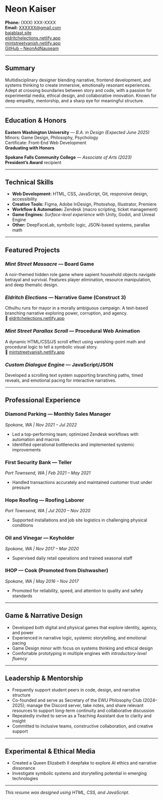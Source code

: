 # Neon Kaiser

**Phone:** (XXX) XXX-XXXX  
**Email:** XXXXXX@gmail.com  
 [bajablast.site](https://bajablast.site)  
 [eldritchelections.netlify.app](https://eldritchelections.netlify.app)  
 [mintstreetvanish.netlify.app](https://mintstreetvanish.netlify.app)  
 [GitHub – NeonAdNauseam](https://github.com/NeonAdNauseam)

---

## Summary

Multidisciplinary designer blending narrative, frontend development, and systems thinking to create immersive, emotionally resonant experiences. Adept at crossing boundaries between story and code, with a passion for experimental media, ethical design, and collaborative innovation. Known for deep empathy, mentorship, and a sharp eye for meaningful structure.

---

## Education & Honors

**Eastern Washington University** — *B.A. in Design (Expected June 2025)*  
Minors: Game Design, Philosophy, Psychology  
Certificate: Front-End Web Development  
**Graduating with Honors**

**Spokane Falls Community College** — *Associate of Arts (2023)*  
**President’s Award** recipient

---

## Technical Skills

- **Web Development:** HTML, CSS, JavaScript, Git, responsive design, accessibility  
- **Creative Tools:** Figma, Adobe InDesign, Photoshop, Illustrator, Premiere  
- **Workflow & Automation:** Zendesk (macro scripting, ticket management)  
- **Game Engines:** *Surface-level experience* with Unity, Godot, and Unreal Engine  
- **Other:** DeepFaceLab, symbolic logic, JSON-based systems, parallax math

---

## Featured Projects

###  *Mint Street Massacre* — Board Game  
A noir-themed hidden role game where sapient household objects navigate betrayal and survival. Features player elimination, resource manipulation, and deep thematic design.

###  *Eldritch Elections* — Narrative Game (Construct 3)  
Cthulhu runs for mayor in a morally ambiguous campaign. A text-based branching narrative exploring power, corruption, and agency.  
🔗 [eldritchelections.netlify.app](https://eldritchelections.netlify.app)

###  *Mint Street Parallax Scroll* — Procedural Web Animation  
A dynamic HTML/CSS/JS scroll effect using vanishing-point math and procedural logic to tell a symbolic visual story.  
🔗 [mintstreetvanish.netlify.app](https://mintstreetvanish.netlify.app)

###  *Custom Dialogue Engine* — JavaScript/JSON  
Developed a scrolling text system supporting branching paths, timed reveals, and emotional pacing for interactive narratives.

---

## Professional Experience

### Diamond Parking — Monthly Sales Manager  
*Spokane, WA | Nov 2021 – Jul 2022*  
- Led a top-performing team; optimized Zendesk workflows with automation and macros  
- Identified operational bottlenecks and implemented systemic improvements

### First Security Bank — Teller 
*Port Townsend, WA | Feb 2021 – May 2021*  
- Handled transactions accurately and maintained customer trust under pressure

### Hope Roofing — Roofing Laborer  
*Port Townsend, WA | Jul 2020 – Nov 2020*  
- Supported installations and job site logistics in challenging physical conditions

### Oil and Vinegar — Keyholder  
*Spokane, WA | Nov 2017 – Mar 2020*  
- Supervised daily retail operations and trained seasonal staff

### IHOP — Cook (Promoted from Dishwasher)  
*Spokane, WA | May 2016 – Nov 2017*  
- Promoted for reliability, speed, and attention to quality and safety standards

---

## Game & Narrative Design

- Developed both digital and physical games that explore identity, agency, and power  
- Experienced in narrative logic, systemic storytelling, and emotional pacing  
- Game Design minor with focus on systems thinking and ethical design  
- Comfortable prototyping in multiple engines with *introductory-level fluency*

---

## Leadership & Mentorship

- Frequently support student peers in code, design, and narrative structure  
- Co-founded and serve as Secretary of the EWU Philosophy Club (2024–2025); manage the Discord server, take notes, and share relevant resources to support long-term continuity and collaborative discussion  
- Repeatedly invited to serve as a Teaching Assistant due to clarity and insight  
- Committed to inclusive teams, constructive collaboration, and creative support

---

## Experimental & Ethical Media

- Created a Queen Elizabeth II deepfake to explore AI ethics and narrative dissonance  
- Investigate symbolic systems and storytelling potential in emerging technologies

---

_This resume was designed using HTML, CSS, and JavaScript._